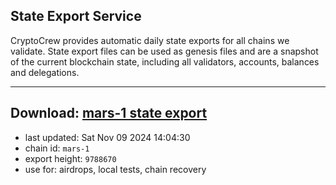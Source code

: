 ## State Export Service
CryptoCrew provides automatic daily state exports for all chains we validate. State export files can be used as genesis files and are a snapshot of the current blockchain state, including all validators, accounts, balances and delegations.

---
**Download: [mars-1 state export](https://dl-eu2.ccvalidators.com/SERVICE/mars/mars-1_export_9788670.json)**
---

- last updated: Sat Nov 09 2024 14:04:30
- chain id: `mars-1`
- export height: `9788670`
- use for: airdrops, local tests, chain recovery
